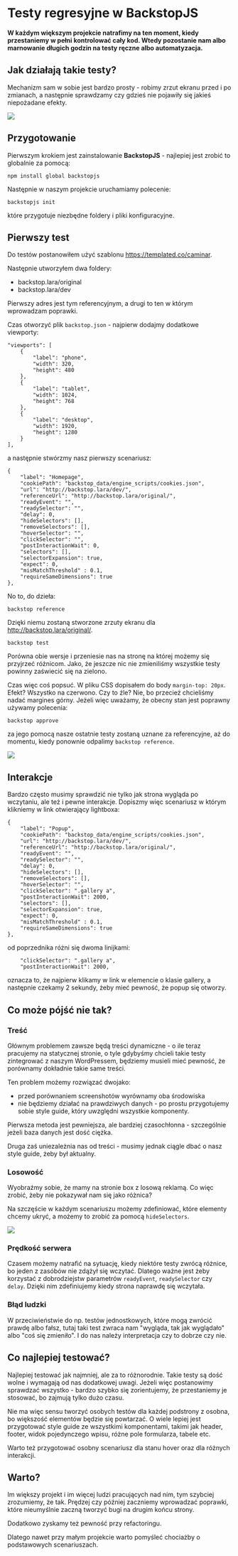 # Testy regresyjne w BackstopJS
**W każdym większym projekcie natrafimy na ten moment, kiedy przestaniemy w pełni kontrolować cały kod. Wtedy pozostanie nam albo marnowanie długich godzin na testy ręczne albo automatyzacja.**

## Jak działają takie testy?
Mechanizm sam w sobie jest bardzo prosty - robimy zrzut ekranu przed i po zmianach, a następnie sprawdzamy czy gdzieś nie pojawiły się jakieś niepożadane efekty.

![](backstop_1.png)

## Przygotowanie
Pierwszym krokiem jest zainstalowanie **BackstopJS** - najlepiej jest zrobić to globalnie za pomocą:
```
npm install global backstopjs
```

Następnie w naszym projekcie uruchamiamy polecenie:
```
backstopjs init
```

które przygotuje niezbędne foldery i pliki konfiguracyjne.

## Pierwszy test
Do testów postanowiłem użyć szablonu https://templated.co/caminar. 

Następnie utworzyłem dwa foldery:
- backstop.lara/original
- backstop.lara/dev

Pierwszy adres jest tym referencyjnym, a drugi to ten w którym wprowadzam poprawki.

Czas otworzyć plik `backstop.json` - najpierw dodajmy dodatkowe viewporty:
```
"viewports": [
    {
        "label": "phone",
        "width": 320,
        "height": 480
    },
    {
        "label": "tablet",
        "width": 1024,
        "height": 768
    },
    {
        "label": "desktop",
        "width": 1920,
        "height": 1280
    }
],
```

a następnie stwórzmy nasz pierwszy scenariusz:
```
{
    "label": "Homepage",
    "cookiePath": "backstop_data/engine_scripts/cookies.json",
    "url": "http://backstop.lara/dev/",
    "referenceUrl": "http://backstop.lara/original/",
    "readyEvent": "",
    "readySelector": "",
    "delay": 0,
    "hideSelectors": [],
    "removeSelectors": [],
    "hoverSelector": "",
    "clickSelector": "",
    "postInteractionWait": 0,
    "selectors": [],
    "selectorExpansion": true,
    "expect": 0,
    "misMatchThreshold" : 0.1,
    "requireSameDimensions": true
},
```

No to, do dzieła:
```
backstop reference
```
Dzięki niemu zostaną stworzone zrzuty ekranu dla http://backstop.lara/original/.


```
backstop test
```
Porówna obie wersje i przeniesie nas na stronę na której możemy się przyjrzeć różnicom. Jako, że jeszcze nic nie zmieniliśmy wszystkie testy powinny zaświecić się na zielono.

Czas więc coś popsuć. W pliku CSS dopisałem do body `margin-top: 20px`. Efekt? Wszystko na czerwono. Czy to źle? Nie, bo przecież chcieliśmy nadać margines górny. Jeżeli więc uważamy, że obecny stan jest poprawny używamy polecenia:
```
backstop approve
```
za jego pomocą nasze ostatnie testy zostaną uznane za referencyjne, aż do momentu, kiedy ponownie odpalimy `backstop reference`.

![](backstop_2.png)

## Interakcje
Bardzo często musimy sprawdzić nie tylko jak strona wygląda po wczytaniu, ale też i pewne interakcje. Dopiszmy więc scenariusz w którym klikniemy w link otwierający lightboxa:
```
{
    "label": "Popup",
    "cookiePath": "backstop_data/engine_scripts/cookies.json",
    "url": "http://backstop.lara/dev/",
    "referenceUrl": "http://backstop.lara/original/",
    "readyEvent": "",
    "readySelector": "",
    "delay": 0,
    "hideSelectors": [],
    "removeSelectors": [],
    "hoverSelector": "",
    "clickSelector": ".gallery a",
    "postInteractionWait": 2000,
    "selectors": [],
    "selectorExpansion": true,
    "expect": 0,
    "misMatchThreshold" : 0.1,
    "requireSameDimensions": true
},
```

od poprzednika różni się dwoma linijkami:
```
    "clickSelector": ".gallery a",
    "postInteractionWait": 2000,
```
oznacza to, że najpierw klikamy w link w elemencie o klasie gallery, a następnie czekamy 2 sekundy, żeby mieć pewność, że popup się otworzy.

## Co może pójść nie tak?
### Treść
Głównym problemem zawsze będą treści dynamiczne - o ile teraz pracujemy na statycznej stronie, o tyle gdybyśmy chcieli takie testy zintegrować z naszym WordPressem, będziemy musieli mieć pewność, że porównamy dokładnie takie same treści. 

Ten problem możemy rozwiązać dwojako:
- przed porównaniem screenshotów wyrównamy oba środowiska
- nie będziemy działać na prawdziwych danych - po prostu przygotujemy sobie style guide, który uwzględni wszystkie komponenty.

Pierwsza metoda jest pewniejsza, ale bardziej czasochłonna - szczególnie jeżeli baza danych jest dość ciężka.

Druga zaś uniezależnia nas od treści - musimy jednak ciągle dbać o nasz style guide, żeby był aktualny.

### Losowość
Wyobraźmy sobie, że mamy na stronie box z losową reklamą. Co więc zrobić, żeby nie pokazywał nam się jako różnica? 

Na szczęście w każdym scenariuszu możemy zdefiniować, które elementy chcemy ukryć, a możemy to zrobić za pomocą `hideSelectors`.

![](backstop_3.png)

### Prędkość serwera
Czasem możemy natrafić na sytuację, kiedy niektóre testy zwrócą różnice, bo jeden z zasóbów nie zdążył się wczytać. Dlatego ważne jest żeby korzystać z dobrodziejstw parametrów `readyEvent`, `readySelector` czy `delay`. Dzięki nim zdefiniujemy kiedy strona naprawdę się wczytała.

### Błąd ludzki
W przeciwieństwie do np. testów jednostkowych, które mogą zwrócić prawdę albo fałsz, tutaj taki test zwraca nam "wygląda, tak jak wyglądało" albo "coś się zmieniło". I do nas należy interpretacja czy to dobrze czy nie.

## Co najlepiej testować?
Najlepiej testować jak najmniej, ale za to różnorodnie. Takie testy są dość wolne i wymagają od nas dodatkowej uwagi. Jeżeli więc postanowimy sprawdzać wszystko - bardzo szybko się zorientujemy, że przestaniemy je stosować, bo zajmują tylko dużo czasu.

Nie ma więc sensu tworzyć osobych testów dla każdej podstrony z osobna, bo większość elementów będzie się powtarzać. O wiele lepiej jest przygotować style guide ze wszystkimi komponentami, takimi jak header, footer, widok pojedynczego wpisu, różne pole formularza, tabele etc.

Warto też przygotować osobny scenariusz dla stanu hover oraz dla różnych interakcji.

## Warto?
Im większy projekt i im więcej ludzi pracujących nad nim, tym szybciej zrozumiemy, że tak. Prędzej czy później zaczniemy wprowadzać poprawki, które nieumyślnie zaczną tworzyć bugi na drugim końcu strony. 

Dodatkowo zyskamy też pewność przy refactoringu.

Dlatego nawet przy małym projekcie warto pomyśleć chociażby o podstawowych scenariuszach.
